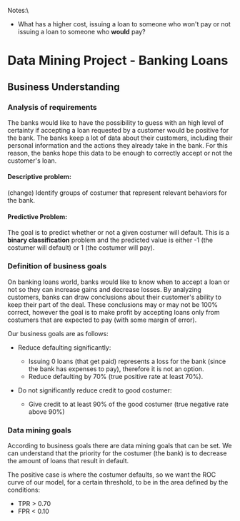 Notes:\
- What has a higher cost, issuing a loan to someone who won't pay or not issuing a loan to someone who **would** pay? 

# Data Mining Project - Banking Loans

## Business Understanding

### Analysis of requirements

The banks would like to have the possibility to guess with an high level of certainty if accepting a loan requested by a customer would be positive for the bank. The banks keep a lot of data about their customers, including their personal information and the actions they already take in the bank. For this reason, the banks hope this data to be enough to correctly accept or not the customer's loan.

#### Descriptive problem:
(change) Identify groups of costumer that represent relevant behaviors for the bank.

#### Predictive Problem:
The goal is to predict whether or not a given costumer will default. This is a **binary classification** problem and the predicted value is either -1 (the costumer will default) or 1 (the costumer will pay).



### Definition of business goals


On banking loans world, banks would like to know when to accept a loan or not so they can increase gains and decrease losses. By analyzing customers, banks can draw conclusions about their customer's ability to keep their part of the deal. These conclusions may or may not be 100% correct, however the goal is to make profit by accepting loans only from costumers that are expected to pay (with some margin of error). 

Our business goals are as follows:
- Reduce defaulting significantly:
    - Issuing 0 loans (that get paid) represents a loss for the bank (since the bank has expenses to pay), therefore it is not an option.
    - Reduce defaulting by 70% (true positive rate at least 70%). 

- Do not significantly reduce credit to good costumer:
    - Give credit to at least 90% of the good costumer (true negative rate above 90%)


### Data mining goals

According to business goals there are data mining goals that can be set. We can understand that the priority for the costumer (the bank) is to decrease the amount of loans that result in default. 

<!-- We define our confidence level (or threshold) at 80%, which means that it needs to be at least 80% sure that a costumer will pay in order to output 1. -->

<!--So that we can define a greater confidence interval at which loans should be accepted, let's say 80%. If the model is not at least 80% sure that the customer will pay the loan than the bank should refuse the loan. -->

<!-- With this strategy, it's hope to have the **precision** measure greater than the **recall** measure to fulfill the bank expectations about not accepting fallible loans. -->

The positive case is where the costumer defaults, so we want the ROC curve of our model, for a certain threshold, to be in the area defined by the conditions:
- TPR > 0.70
- FPR < 0.10

<!--According to business goals there data mining goals that can be set. We can understand that the priroty for the banks is to increase the ammount of loans rejected correctly. So that we can define a greater confidence interval at which loans should be accepted, let's say 80%. If the model is not at least 80% sure that the customer will pay the loan than the bank should refuse the loan. With this strategy, it's hope to have the **precision** measure greater than the **reacall** measure to fulfill the bank expectations about not accepting fallible loans.-->
